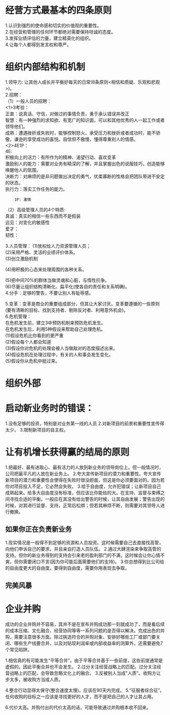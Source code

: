 

# 经营方式最基本的四条原则
1.认识到强烈的使命感和切实的价值观的重要性。    
2.在经营和管理的任何环节都绝对需要保持坦诚的态度。    
3.发挥业绩评估的力量，建立精英化的组织。   
4.让每个人都得到发言权和尊严。    

# 组织内部结构和机制
1.领导力: 让其他人成长并平衡好每天的日常(8条原则<相信和质疑、乐观和悲观>)。    
2.招聘：    
  （1）一般人员的招聘：       
      <1>3考验：     
         正直：说真话、守信，对做过的事情负责，勇于承认错误并改正    
         智慧：有一种强烈的求知欲、有宽广的知识面，可以和其他优秀的人一起工作或者领导他们。    
         成熟：遭遇挫折或失败时，能够控制怒火、承受压力和挫折或者成功时，能不骄傲，谦逊的享受成功的喜悦。自信但不傲慢，懂得尊重别人的情感。   
      <2>4E1P：  
        4E:   
        积极向上的活力：有所作为的精神、渴望行动、喜欢变革    
        激励别人的能力：需要对业务有精深的了解，并且掌握出色的说服技巧，创造能够唤醒他人的氛围。    
        决断力：对麻烦的是非问题做出决定的勇气，优柔寡断的性格会把团队带进不安定的状态。   
        执行力：落实工作任务的能力。   

        1P: 激情   
        
  （2）高级管理人员的4个特质:  
   真诚：真实的相信一些东西而不是假装   
   远见：对变化的敏感性   
   爱才：   
   韧性：   
   
3.人员管理：
  (1)放权给人力资源管理人员；    
  (2)采用严格、灵活的业绩评价体系。   
  (3)创立激励机制   

  (4)用积极的心态来处理周围的各种关系。  

  (5)把中间70%的群体当做灵魂和心脏，与惰性抗争。   
  (6)尽量让组织结构清晰化、扁平化(使各自的责任和关系明确)。   
4.分手：足够的警告，不要让别人有耻辱感。   

5.变革：变革是商业的重要组成部分，但其让大家讨厌。变革要遵循的一些原则(要有清晰的目标、找到支持者、剔除反对者、利用意外机会)。  
6.危机管理：   
  在危机发生前，建立3中预防机制来预防危机发生。  
  在危机发生后，利用5种假设来帮助自己处理危机。  
  (1)假设危机比你看到的更严重   
  (2)假设每个人都会知道   
  (3)假设你对危机的处理会被人当做敌对的态度描述出来。  
  (4)假设危机在处理过程中，有关的人和事会发生变化。  
  (5)假设你从危机中挺过来。  


# 组织外部

# 启动新业务时的错误：
1.没有足够的投资，特别是对业务第一线的人员
2.对新项目的前景和重要性宣传得太少。
3.限制新项目的自主权。

# 让有机增长获得赢的结局的原则
1.把最好、最有进取心、最有活力的人放到新业务的领导岗位上。但一般情况时，公司把最平凡的人放在新业务上。
2.夸大宣传新项目的潜力和重要性。夸大宣传新项目的潜力和重要性会使得在失败时很没颜面，但这是你必须要面对的。因为若你对项目投入不足，它必然会失败。
3.给于自由度，允许犯错误；让新项目自己成熟起来。给多大自由度没有标准，但应该比你能给的大。在支持、监督与束缚之间寻找合适的平衡。一般应在其没有给出警告的时候，让其自由发展；警告出现的时候，对其进行监督、支持，正常后松绑；但若其麻烦不断，则需要对其领导人进行撤换。

## 如果你正在负责新业务
1.现实情况是一般得不到足够的资源和人员投资。这时候需要自己去直接找高管，向他们申诉自己的要求，并且亲自打造人员队伍。
2.通过大肆渲染来争取高管的支持。但你的新业务得到的支持会引来老的盈利部门的不满，这时候会让你心情不爽，但你需要闭口不言(因为你可能后面需要他们的支持)。
3.你总想得到比公司给的自由度更大的自由度。要得到自由度，需要你用表现去争取。


## 完美风暴

# 企业并购
成功的企业并购并不容易，其并不是在宣布并购成功那一刻就成功了，而是看后续的成本压缩、文化融合、经营协同等等一系列问题的是否得以解决。完成出色的并购，需要注意很多方面。除过挑选符合的并购对象、安排好哪些工厂或部门要关闭、哪些生产线要合并，以及对贴现利润率或内部收益率的测算外，还需要避免7个常见陷阱。

1.相信真的有可能发生“平等合并”。由于平等合并基于一些前提，这些前提通常是虚假的。因此平衡合并也不会发生。
2.过分关注经营战略上的匹配。过分关注经营战略上的匹配，会导致忽略文化上的融合。
3.反被别人当成"人质"。收购方让步太多，被收购方当成人质。

4.整合行动显得太保守(整合速度太慢)。应该在90天内完成。
5.“征服者综合征”。任何收购的目标之一应该是寻找更好的人才，而不是把自己的人才让其占用。

6.代价太高。并购付出的代价太高的话，可能导致通过并购根本收不回来。

